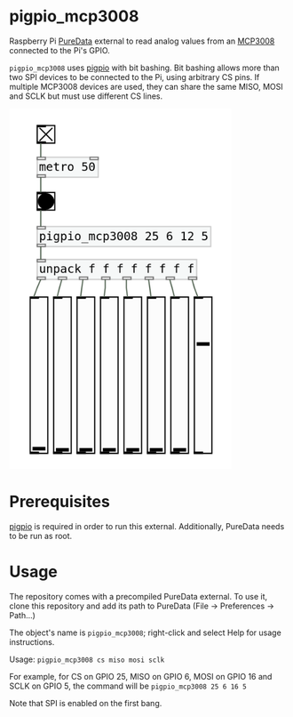# pigpio_mcp3008
Raspberry Pi [PureData](https://puredata.info/) external to read analog values from an [MCP3008](https://www.microchip.com/en-us/product/MCP3008) connected to the Pi's GPIO. 

`pigpio_mcp3008` uses [pigpio](https://abyz.me.uk/rpi/pigpio/) with bit bashing. Bit bashing allows more than two SPI devices to be connected to the Pi, using arbitrary CS pins. If multiple MCP3008 devices are used, they can share the same MISO, MOSI and SCLK but must use different CS lines. 

<img src="images/pigpio_mcp3008.png" alt="Sample usage" width="400"/>


# Prerequisites

[pigpio](https://abyz.me.uk/rpi/pigpio/) is required in order to run this external. Additionally, PureData needs to be run as root.

# Usage

The repository comes with a precompiled PureData external. To use it, clone this repository and add its path to PureData (File -> Preferences -> Path...)

The object's name is `pigpio_mcp3008`; right-click and select Help for usage instructions.

Usage: `pigpio_mcp3008 cs miso mosi sclk`

For example, for CS on GPIO 25, MISO on GPIO 6, MOSI on GPIO 16 and SCLK on GPIO 5, the command will be `pigpio_mcp3008 25 6 16 5`

Note that SPI is enabled on the first bang.

